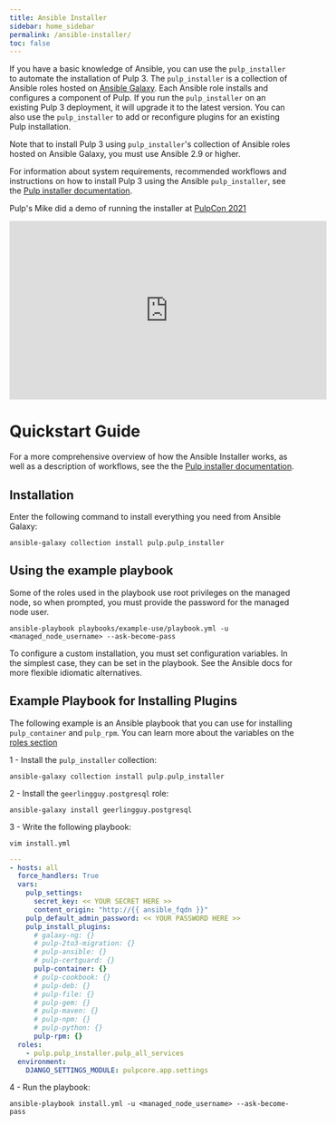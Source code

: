 ```yaml
---
title: Ansible Installer
sidebar: home_sidebar
permalink: /ansible-installer/
toc: false
---
```


If you have a basic knowledge of Ansible, you can use the `pulp_installer` to automate the installation of Pulp 3. The `pulp_installer` is a collection of Ansible roles hosted on [Ansible Galaxy](https://galaxy.ansible.com/pulp/pulp_installer). Each Ansible role installs and configures a component of Pulp. If you run the `pulp_installer` on an existing Pulp 3 deployment, it will upgrade it to the latest version. You can also use the `pulp_installer` to add or reconfigure plugins for an existing Pulp installation.

Note that to install Pulp 3 using `pulp_installer`'s collection of Ansible roles hosted on Ansible Galaxy, you must use Ansible 2.9 or higher.

For information about system requirements, recommended workflows and instructions on how to install Pulp 3 using the Ansible `pulp_installer`, see the [Pulp installer documentation](https://docs.pulpproject.org/pulp_installer/).

Pulp's Mike did a demo of running the installer at [PulpCon 2021](https://youtube.com/playlist?list=PLwm8_O6oKSS3GEl1NHgtY4G-Tq2byivpa)

<iframe width="560" height="315" src="https://www.youtube.com/embed/IjZrOQH7Uqk" title="YouTube video player" frameborder="0" allow="accelerometer; autoplay; clipboard-write; encrypted-media; gyroscope; picture-in-picture" allowfullscreen></iframe>

# Quickstart Guide

For a more comprehensive overview of how the Ansible Installer works, as well as a description of workflows, see the the [Pulp installer documentation](https://docs.pulpproject.org/pulp_installer/).


Installation
------------

Enter the following command to install everything you need from Ansible Galaxy:

```
ansible-galaxy collection install pulp.pulp_installer
```

Using the example playbook
--------------------------

Some of the roles used in the playbook use root privileges on the managed node, so when prompted,
you must provide the password for the managed node user.

```
ansible-playbook playbooks/example-use/playbook.yml -u <managed_node_username> --ask-become-pass
```

<script id="asciicast-335159" src="https://asciinema.org/a/335159.js" async data-autoplay="true" data-speed="2"></script>

To configure a custom installation, you must set configuration variables. In the simplest case,
they can be set in the playbook. See the Ansible docs for more flexible idiomatic alternatives.


Example Playbook for Installing Plugins
-----------------
The following example is an Ansible playbook that you can use for installing `pulp_container` and `pulp_rpm`.
You can learn more about the variables on the [roles section](https://docs.pulpproject.org/pulp_installer/roles/pulp_common/#role-variables)

1 -  Install the `pulp_installer` collection:
```
ansible-galaxy collection install pulp.pulp_installer
```

2 -  Install the `geerlingguy.postgresql` role:
```
ansible-galaxy install geerlingguy.postgresql
```

3 - Write the following playbook:
```
vim install.yml
```


```yaml
---
- hosts: all
  force_handlers: True
  vars:
    pulp_settings:
      secret_key: << YOUR SECRET HERE >>
      content_origin: "http://{{ ansible_fqdn }}"
    pulp_default_admin_password: << YOUR PASSWORD HERE >>
    pulp_install_plugins:
      # galaxy-ng: {}
      # pulp-2to3-migration: {}
      # pulp-ansible: {}
      # pulp-certguard: {}
      pulp-container: {}
      # pulp-cookbook: {}
      # pulp-deb: {}
      # pulp-file: {}
      # pulp-gem: {}
      # pulp-maven: {}
      # pulp-npm: {}
      # pulp-python: {}
      pulp-rpm: {}
  roles:
    - pulp.pulp_installer.pulp_all_services
  environment:
    DJANGO_SETTINGS_MODULE: pulpcore.app.settings
```
4 - Run the playbook:
```
ansible-playbook install.yml -u <managed_node_username> --ask-become-pass
```
<script id="asciicast-335829" src="https://asciinema.org/a/335829.js" async data-autoplay="true" data-speed="2"></script>
